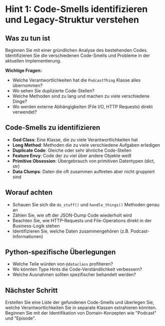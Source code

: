 # Hint 1: Code-Smells identifizieren und Legacy-Struktur verstehen

## Was zu tun ist
Beginnen Sie mit einer gründlichen Analyse des bestehenden Codes. Identifizieren Sie die verschiedenen Code-Smells und Probleme in der aktuellen Implementierung.

**Wichtige Fragen:**
- Welche Verantwortlichkeiten hat die `PodcastThing` Klasse alles übernommen?
- Wo sehen Sie duplizierte Code-Stellen?
- Welche Methoden sind zu lang und machen zu viele verschiedene Dinge?
- Wo werden externe Abhängigkeiten (File I/O, HTTP Requests) direkt verwendet?

## Code-Smells zu identifizieren
- **God Class**: Eine Klasse, die zu viele Verantwortlichkeiten hat
- **Long Method**: Methoden die zu viele verschiedene Aufgaben erledigen
- **Duplicate Code**: Gleiche oder sehr ähnliche Code-Stellen
- **Feature Envy**: Code der zu viel über andere Objekte weiß
- **Primitive Obsession**: Übergebrauch von primitiven Datentypen (dict, str)
- **Data Clumps**: Daten die oft zusammen auftreten aber nicht gruppiert sind

## Worauf achten
- Schauen Sie sich die `do_stuff()` und `handle_things()` Methoden genau an
- Zählen Sie, wie oft der JSON-Dump Code wiederholt wird
- Beachten Sie, wie HTTP-Requests und File-Operations direkt in der Business-Logik stehen
- Identifizieren Sie, welche Daten zusammengehören (z.B. Podcast-Informationen)

## Python-spezifische Überlegungen
- Welche Teile würden von `@dataclass` profitieren?
- Wo könnten Type Hints die Code-Verständlichkeit verbessern?
- Welche Ausnahmen sollten spezifischer behandelt werden?

## Nächster Schritt
Erstellen Sie eine Liste der gefundenen Code-Smells und überlegen Sie, welche Verantwortlichkeiten Sie in separate Klassen extrahieren könnten. Beginnen Sie mit der Identifikation von Domain-Konzepten wie "Podcast" und "Episode".